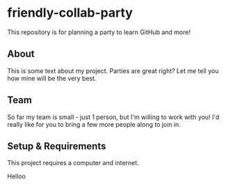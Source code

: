 # friendly-collab-party



This repository is for planning a party to learn GitHub and more!



## About
This is some text about my project.
Parties are great right? Let me tell you how mine will be the very best.



## Team
So far my team is small - just 1 person, but I'm willing to work with you!
I'd really like for you to bring a few more people along to join in.



## Setup & Requirements
This project requires a computer and internet.

Helloo
